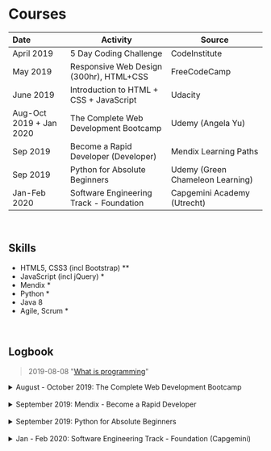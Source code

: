 
# Courses

| Date                        | Activity                   							    | Source                  		     |
| :-----------------          |---------------------------------------------|----------------------------------|
| April 2019                  | 5 Day Coding Challenge                      | CodeInstitute                    |
| May 2019                    | Responsive Web Design (300hr), HTML+CSS			| FreeCodeCamp 									   |
| June 2019                   | Introduction to HTML + CSS + JavaScript			| Udacity												   |
| Aug-Oct 2019 + Jan 2020     | The Complete Web Development Bootcamp				| Udemy (Angela Yu)							   |
| Sep 2019		                | Become a Rapid Developer (Developer)				| Mendix Learning Paths					   |
| Sep 2019                    | Python for Absolute Beginners               | Udemy (Green Chameleon Learning) |
| Jan-Feb 2020                | Software Engineering Track - Foundation     | Capgemini Academy (Utrecht)      |

<br>


## Skills
* HTML5, CSS3 (incl Bootstrap) **
* JavaScript (incl jQuery) *
* Mendix *
* Python *
* Java 8
* Agile, Scrum *

<br>


## Logbook

> 2019-08-08 "[What is programming](https://classroom.udacity.com/courses/ud994)"

<details>
	<summary> August - October 2019: The Complete Web Development Bootcamp</summary>

> **[The Complete Web Development Bootcamp](https://www.udemy.com/the-complete-web-development-bootcamp)**  
> * 9 Aug:  
>   - Section 1 - 3 finished (intro & HTML).  
>   - Looked up guides for using Git & GitHub.  
> * 10 Aug:  
>   - Created personal [GitHub page](https://chantalschot.github.io/) as a collection to list all GitHub pages.  
>   - Added activity log (courses and log book i.e. this file) to personal page repository.
>   - Course section 4 up until 32 (Internal CSS).
> * 11 Aug:
>   - Remaining part of Section 4 (External CSS) finished [here](https://chantalschot.github.io/htmlcourse/).
>   - Refreshed knowledge of previous webpages from 5DCC and FCC courses.
>   - Section 5 Intermediate CSS, lesson 38-45.
> * 12 Aug:
>   - Section 5 Intermediate CSS, lesson 46-54.
> * 13 Aug:
>   - Section 5 completed, [personal site](https://chantalschot.github.io/cssMySite/) finished with CSS.
>   - Started on Section 6 (Bootstrap), up until lesson 61.
> * 19 Aug:
>   - Section 6 lessons 62-67 (started on TinDog site, bootstrap columns.
> * 20 Aug:
>   - Section 6 Lessons 68-72 (title section of tindog site).
> * 21 Aug:
>   - Section 6 finished, set up carousel myself (part of next lesson).  
>  
> Pause due to holiday in Sweden
> * 4 Sep:
>   - Section 7 lesson 75-81, finishing tindog bootstrap site.
> * 5 Sep:
>   - Section 7 finished (lessons 82-88) - [Bootstrap Tindog](https://chantalschot.github.io/bootstrap-tindog/) website finalised.
>   - Section 8 finished: Introduction to JavaScript (lessons 89 - 108).
> Pause due to Mendix course and job searching.
> * 17 Sep:
>   - Section 9 finished: Intermediate JavaScript (lessons 109 - 117).
>   - Section 10 started: Document-Object Model (DOM), Lessons 118 - 121.
> * 22 Sep:
>   - Section 10 finished: lessons 122 - 125.
>   - Section 11 finished: lessons 126 - 135.
> * 23 Sep:
>   - Section 12 started: lessons 136 - 144.
> * 24 Sep:
>   - Section 12 finished: lessons 145 - 149.
> * 1 Oct:
>   - Section 13: lessons 150 - 152.
> * 4 Oct:
>   - Section 13: lessons 153 - 156.
> Pause due to work at WUR, job applications etc. Started traineeship Capgemini 1-1-2020!
> * 8 Jan:
>   - Section 13 finished: lessons 157 - 159.
</details>



<br>  
<details>
	<summary>September 2019: Mendix - Become a Rapid Developer</summary>

> **[Mendix - Become a Rapid Developer](https://gettingstarted.mendixcloud.com/link/path/38)**  
> * 9 Sep:
>   - Introduction
> * 10 Sep:
>   - Collaborating with your team: creating the app and wireframes.
> * 11 Sep:
>   - Setting up app homepage, overview pages and data (finished section 4).
> * 13 Sep:
>   - Adding  microflows and debugging.
> * 14 Sep:
>   - Data validation and deletion of database objects.
>   - Finished the Mendix Rapid Developer course.
> * 15 Sep:
>   - Continued with finishing the LearnNow app by adding more user stories and working on them.
> * 16 Sep:
>   - Finished working on Mendix app by adding all detail pages, making the database editable by admin completely.
</details>



<br>  
<details>
	<summary>September 2019: Python for Absolute Beginners</summary>

> **[Python for Absolute Beginners](https://www.udemy.com/course/python-for-absolute-beginners-u/)**
> * 26 Sep: Section 1-3 (intro, basics, strings and print), up until lesson 11.
> * 27 Sep: Section 4 (conditionals and flow control), lesson 12-19.
> * 29 Sep: Section 5-9, lesson 20-43.
> * 30 Sep: Section 10, lessons 44-45.
>   - Also created a Tic Tac Toe game in python with help of some tutorials.
</details>

<br>  
<details>
	<summary>Jan - Feb 2020: Software Engineering Track - Foundation (Capgemini)</summary>

> **[Software Engineering Track](https://academy.capgemini.nl/en/courses/software-engineering-track-foundation)**
> Starts January 13th, ends February 21st.
> Certification for Java SE 8
> Includes HTML5, CSS3, JavaScript, jQuery, Spring Boot framework, databases (H2 / MySQL).
> Includes Agile working in a Scrum team.


<br>  
